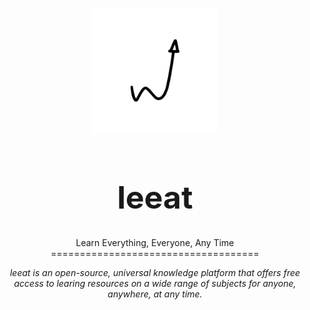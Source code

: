 <p align="center">
  <img width="200" src="https://github.com/solvepresent/leeat/blob/main/logo.png" alt="leeat logo" />
</p>
<h1 align="center" style="font-size:50px !important;">leeat</h1>
<p align="center">
  Learn Everything, Everyone, Any Time
  <br>
  ====================================
</p>
<p align="center">
  <i>leeat is an open-source, universal knowledge platform that offers free access to learing resources on a wide range of subjects for anyone, anywhere, at any time.</i>
</p>
